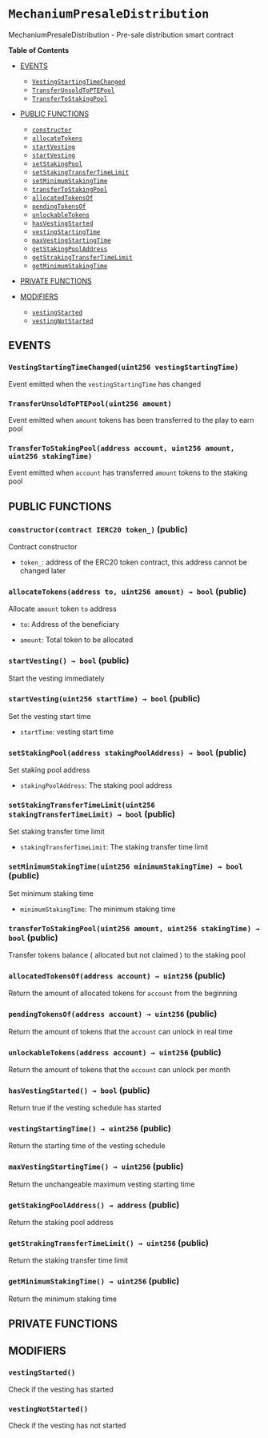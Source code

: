 # `MechaniumPresaleDistribution`
MechaniumPresaleDistribution - Pre-sale distribution smart contract




**Table of Contents**
- [EVENTS](#events)
    - [`VestingStartingTimeChanged`](#MechaniumPresaleDistribution-VestingStartingTimeChanged-uint256-)
    - [`TransferUnsoldToPTEPool`](#MechaniumPresaleDistribution-TransferUnsoldToPTEPool-uint256-)
    - [`TransferToStakingPool`](#MechaniumPresaleDistribution-TransferToStakingPool-address-uint256-uint256-)

- [PUBLIC FUNCTIONS](#public-functions)
    - [`constructor`](#MechaniumPresaleDistribution-constructor-contract-IERC20-)
    - [`allocateTokens`](#MechaniumPresaleDistribution-allocateTokens-address-uint256-)
    - [`startVesting`](#MechaniumPresaleDistribution-startVesting--)
    - [`startVesting`](#MechaniumPresaleDistribution-startVesting-uint256-)
    - [`setStakingPool`](#MechaniumPresaleDistribution-setStakingPool-address-)
    - [`setStakingTransferTimeLimit`](#MechaniumPresaleDistribution-setStakingTransferTimeLimit-uint256-)
    - [`setMinimumStakingTime`](#MechaniumPresaleDistribution-setMinimumStakingTime-uint256-)
    - [`transferToStakingPool`](#MechaniumPresaleDistribution-transferToStakingPool-uint256-uint256-)
    - [`allocatedTokensOf`](#MechaniumPresaleDistribution-allocatedTokensOf-address-)
    - [`pendingTokensOf`](#MechaniumPresaleDistribution-pendingTokensOf-address-)
    - [`unlockableTokens`](#MechaniumPresaleDistribution-unlockableTokens-address-)
    - [`hasVestingStarted`](#MechaniumPresaleDistribution-hasVestingStarted--)
    - [`vestingStartingTime`](#MechaniumPresaleDistribution-vestingStartingTime--)
    - [`maxVestingStartingTime`](#MechaniumPresaleDistribution-maxVestingStartingTime--)
    - [`getStakingPoolAddress`](#MechaniumPresaleDistribution-getStakingPoolAddress--)
    - [`getStrakingTransferTimeLimit`](#MechaniumPresaleDistribution-getStrakingTransferTimeLimit--)
    - [`getMinimumStakingTime`](#MechaniumPresaleDistribution-getMinimumStakingTime--)

- [PRIVATE FUNCTIONS](#private-functions)

- [MODIFIERS](#modifiers)
    - [`vestingStarted`](#MechaniumPresaleDistribution-vestingStarted--)
    - [`vestingNotStarted`](#MechaniumPresaleDistribution-vestingNotStarted--)




## EVENTS

### `VestingStartingTimeChanged(uint256 vestingStartingTime)` <span id="MechaniumPresaleDistribution-VestingStartingTimeChanged-uint256-"></span>
Event emitted when the `vestingStartingTime` has changed


### `TransferUnsoldToPTEPool(uint256 amount)` <span id="MechaniumPresaleDistribution-TransferUnsoldToPTEPool-uint256-"></span>
Event emitted when `amount` tokens has been transferred to the play to earn pool


### `TransferToStakingPool(address account, uint256 amount, uint256 stakingTime)` <span id="MechaniumPresaleDistribution-TransferToStakingPool-address-uint256-uint256-"></span>
Event emitted when `account` has transferred `amount` tokens to the staking pool



## PUBLIC FUNCTIONS

### `constructor(contract IERC20 token_)` (public) <span id="MechaniumPresaleDistribution-constructor-contract-IERC20-"></span>

Contract constructor

- `token_`: address of the ERC20 token contract, this address cannot be changed later

### `allocateTokens(address to, uint256 amount) → bool` (public) <span id="MechaniumPresaleDistribution-allocateTokens-address-uint256-"></span>
Allocate `amount` token `to` address


- `to`: Address of the beneficiary

- `amount`: Total token to be allocated

### `startVesting() → bool` (public) <span id="MechaniumPresaleDistribution-startVesting--"></span>
Start the vesting immediately


### `startVesting(uint256 startTime) → bool` (public) <span id="MechaniumPresaleDistribution-startVesting-uint256-"></span>
Set the vesting start time


- `startTime`: vesting start time

### `setStakingPool(address stakingPoolAddress) → bool` (public) <span id="MechaniumPresaleDistribution-setStakingPool-address-"></span>
Set staking pool address


- `stakingPoolAddress`: The staking pool address

### `setStakingTransferTimeLimit(uint256 stakingTransferTimeLimit) → bool` (public) <span id="MechaniumPresaleDistribution-setStakingTransferTimeLimit-uint256-"></span>
Set staking transfer time limit


- `stakingTransferTimeLimit`: The staking transfer time limit

### `setMinimumStakingTime(uint256 minimumStakingTime) → bool` (public) <span id="MechaniumPresaleDistribution-setMinimumStakingTime-uint256-"></span>
Set minimum staking time


- `minimumStakingTime`: The minimum staking time

### `transferToStakingPool(uint256 amount, uint256 stakingTime) → bool` (public) <span id="MechaniumPresaleDistribution-transferToStakingPool-uint256-uint256-"></span>
Transfer tokens balance ( allocated but not claimed ) to the staking pool


### `allocatedTokensOf(address account) → uint256` (public) <span id="MechaniumPresaleDistribution-allocatedTokensOf-address-"></span>

Return the amount of allocated tokens for `account` from the beginning

### `pendingTokensOf(address account) → uint256` (public) <span id="MechaniumPresaleDistribution-pendingTokensOf-address-"></span>

Return the amount of tokens that the `account` can unlock in real time

### `unlockableTokens(address account) → uint256` (public) <span id="MechaniumPresaleDistribution-unlockableTokens-address-"></span>

Return the amount of tokens that the `account` can unlock per month

### `hasVestingStarted() → bool` (public) <span id="MechaniumPresaleDistribution-hasVestingStarted--"></span>

Return true if the vesting schedule has started

### `vestingStartingTime() → uint256` (public) <span id="MechaniumPresaleDistribution-vestingStartingTime--"></span>

Return the starting time of the vesting schedule

### `maxVestingStartingTime() → uint256` (public) <span id="MechaniumPresaleDistribution-maxVestingStartingTime--"></span>

Return the unchangeable maximum vesting starting time

### `getStakingPoolAddress() → address` (public) <span id="MechaniumPresaleDistribution-getStakingPoolAddress--"></span>

Return the staking pool address

### `getStrakingTransferTimeLimit() → uint256` (public) <span id="MechaniumPresaleDistribution-getStrakingTransferTimeLimit--"></span>

Return the staking transfer time limit

### `getMinimumStakingTime() → uint256` (public) <span id="MechaniumPresaleDistribution-getMinimumStakingTime--"></span>

Return the minimum staking time

## PRIVATE FUNCTIONS

## MODIFIERS

### `vestingStarted()` <span id="MechaniumPresaleDistribution-vestingStarted--"></span>


Check if the vesting has started

### `vestingNotStarted()` <span id="MechaniumPresaleDistribution-vestingNotStarted--"></span>


Check if the vesting has not started


